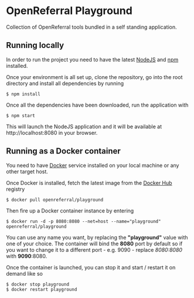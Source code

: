 # OpenReferral Playground

Collection of OpenReferral tools bundled in a self standing application.

## Running locally

In order to run the project you need to have the latest [NodeJS](https://nodejs.org/en/download/) and [npm](https://www.npmjs.com/) installed.

Once your environment is all set up, clone the repository, go into the root directory and install all dependencies by running

```
$ npm install
```
Once all the dependencies have been downloaded, run the application with

```
$ npm start
```

This will launch the NodeJS application and it will be available at http://localhost:8080 in your browser.


## Running as a Docker container

You need to have [Docker](https://www.docker.com/) service installed on your local machine or any other target host.

Once Docker is installed, fetch the latest image from the [Docker Hub](https://hub.docker.com/r/openreferral/playground/) registry

```
$ docker pull openreferral/playground
```

Then fire up a Docker container instance by entering

```
$ docker run -d -p 8080:8080 --net=host --name="playground" openreferral/playground

```

You can use any name you want, by replacing the **"playground"** value with one of your choice.  The container will bind the **8080** port by default so if you want to change it to a different port - e.g. 9090 - replace _8080:8080_ with **9090**:8080.

Once the container is launched, you can stop it and start / restart it on demand like so

```
$ docker stop playground
$ docker restart playground
```
